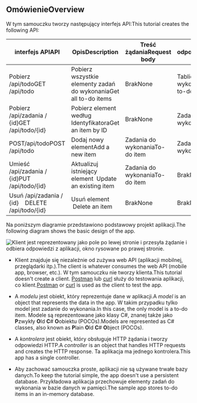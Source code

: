 ## <a name="overview"></a><span data-ttu-id="b19a8-101">Omówienie</span><span class="sxs-lookup"><span data-stu-id="b19a8-101">Overview</span></span>

<span data-ttu-id="b19a8-102">W tym samouczku tworzy następujący interfejs API:</span><span class="sxs-lookup"><span data-stu-id="b19a8-102">This tutorial creates the following API:</span></span>

|<span data-ttu-id="b19a8-103">interfejs API</span><span class="sxs-lookup"><span data-stu-id="b19a8-103">API</span></span> | <span data-ttu-id="b19a8-104">Opis</span><span class="sxs-lookup"><span data-stu-id="b19a8-104">Description</span></span> | <span data-ttu-id="b19a8-105">Treść żądania</span><span class="sxs-lookup"><span data-stu-id="b19a8-105">Request body</span></span> | <span data-ttu-id="b19a8-106">Treść odpowiedzi</span><span class="sxs-lookup"><span data-stu-id="b19a8-106">Response body</span></span> |
|--- | ---- | ---- | ---- |
|<span data-ttu-id="b19a8-107">Pobierz /api/todo</span><span class="sxs-lookup"><span data-stu-id="b19a8-107">GET /api/todo</span></span> | <span data-ttu-id="b19a8-108">Pobierz wszystkie elementy zadań do wykonania</span><span class="sxs-lookup"><span data-stu-id="b19a8-108">Get all to-do items</span></span> | <span data-ttu-id="b19a8-109">Brak</span><span class="sxs-lookup"><span data-stu-id="b19a8-109">None</span></span> | <span data-ttu-id="b19a8-110">Tablica elementów do wykonania</span><span class="sxs-lookup"><span data-stu-id="b19a8-110">Array of to-do items</span></span>|
|<span data-ttu-id="b19a8-111">Pobierz /api/zadania / {id}</span><span class="sxs-lookup"><span data-stu-id="b19a8-111">GET /api/todo/{id}</span></span> | <span data-ttu-id="b19a8-112">Pobierz element według Identyfikatora</span><span class="sxs-lookup"><span data-stu-id="b19a8-112">Get an item by ID</span></span> | <span data-ttu-id="b19a8-113">Brak</span><span class="sxs-lookup"><span data-stu-id="b19a8-113">None</span></span> | <span data-ttu-id="b19a8-114">Zadania do wykonania</span><span class="sxs-lookup"><span data-stu-id="b19a8-114">To-do item</span></span>|
|<span data-ttu-id="b19a8-115">POST/api/todo</span><span class="sxs-lookup"><span data-stu-id="b19a8-115">POST /api/todo</span></span> | <span data-ttu-id="b19a8-116">Dodaj nowy element</span><span class="sxs-lookup"><span data-stu-id="b19a8-116">Add a new item</span></span> | <span data-ttu-id="b19a8-117">Zadania do wykonania</span><span class="sxs-lookup"><span data-stu-id="b19a8-117">To-do item</span></span> | <span data-ttu-id="b19a8-118">Zadania do wykonania</span><span class="sxs-lookup"><span data-stu-id="b19a8-118">To-do item</span></span> |
|<span data-ttu-id="b19a8-119">Umieść /api/zadania / {id}</span><span class="sxs-lookup"><span data-stu-id="b19a8-119">PUT /api/todo/{id}</span></span> | <span data-ttu-id="b19a8-120">Aktualizuj istniejący element &nbsp;</span><span class="sxs-lookup"><span data-stu-id="b19a8-120">Update an existing item &nbsp;</span></span> | <span data-ttu-id="b19a8-121">Zadania do wykonania</span><span class="sxs-lookup"><span data-stu-id="b19a8-121">To-do item</span></span> | <span data-ttu-id="b19a8-122">Brak</span><span class="sxs-lookup"><span data-stu-id="b19a8-122">None</span></span> |
|<span data-ttu-id="b19a8-123">Usuń /api/zadania / {id} &nbsp; &nbsp;</span><span class="sxs-lookup"><span data-stu-id="b19a8-123">DELETE /api/todo/{id} &nbsp; &nbsp;</span></span> | <span data-ttu-id="b19a8-124">Usuń element &nbsp; &nbsp;</span><span class="sxs-lookup"><span data-stu-id="b19a8-124">Delete an item &nbsp; &nbsp;</span></span> | <span data-ttu-id="b19a8-125">Brak</span><span class="sxs-lookup"><span data-stu-id="b19a8-125">None</span></span> | <span data-ttu-id="b19a8-126">Brak</span><span class="sxs-lookup"><span data-stu-id="b19a8-126">None</span></span>|

<span data-ttu-id="b19a8-127">Na poniższym diagramie przedstawiono podstawowy projekt aplikacji.</span><span class="sxs-lookup"><span data-stu-id="b19a8-127">The following diagram shows the basic design of the app.</span></span>

![Klient jest reprezentowany jako pole po lewej stronie i przesyła żądanie i odbiera odpowiedzi z aplikacji, okno rysowane po prawej stronie.](../../tutorials/first-web-api/_static/architecture.png)

* <span data-ttu-id="b19a8-132">Klient znajduje się niezależnie od zużywa web API (aplikacji mobilnej, przeglądarki itp.).</span><span class="sxs-lookup"><span data-stu-id="b19a8-132">The client is whatever consumes the web API (mobile app, browser, etc.).</span></span> <span data-ttu-id="b19a8-133">W tym samouczku nie tworzy klienta.</span><span class="sxs-lookup"><span data-stu-id="b19a8-133">This tutorial doesn't create a client.</span></span> <span data-ttu-id="b19a8-134">[Postman](https://www.getpostman.com/) lub [curl](https://developer.apple.com/legacy/library/documentation/Darwin/Reference/ManPages/man1/curl.1.html) służy do testowania aplikacji, co klient.</span><span class="sxs-lookup"><span data-stu-id="b19a8-134">[Postman](https://www.getpostman.com/) or [curl](https://developer.apple.com/legacy/library/documentation/Darwin/Reference/ManPages/man1/curl.1.html) is used as the client to test the app.</span></span>

* <span data-ttu-id="b19a8-135">A *modelu* jest obiekt, który reprezentuje dane w aplikacji.</span><span class="sxs-lookup"><span data-stu-id="b19a8-135">A *model* is an object that represents the data in the app.</span></span> <span data-ttu-id="b19a8-136">W takim przypadku tylko model jest zadanie do wykonania.</span><span class="sxs-lookup"><span data-stu-id="b19a8-136">In this case, the only model is a to-do item.</span></span> <span data-ttu-id="b19a8-137">Modele są reprezentowane jako klasy C#, znanej także jako **P**zwykły **O**ld **C**# **O**obiektu (POCOs).</span><span class="sxs-lookup"><span data-stu-id="b19a8-137">Models are represented as C# classes, also known as **P**lain **O**ld **C**# **O**bject (POCOs).</span></span>

* <span data-ttu-id="b19a8-138">A *kontrolera* jest obiekt, który obsługuje HTTP żądania i tworzy odpowiedzi HTTP.</span><span class="sxs-lookup"><span data-stu-id="b19a8-138">A *controller* is an object that handles HTTP requests and creates the HTTP response.</span></span> <span data-ttu-id="b19a8-139">Ta aplikacja ma jednego kontrolera.</span><span class="sxs-lookup"><span data-stu-id="b19a8-139">This app has a single controller.</span></span>

* <span data-ttu-id="b19a8-140">Aby zachować samouczka proste, aplikacji nie są używane trwałe bazy danych.</span><span class="sxs-lookup"><span data-stu-id="b19a8-140">To keep the tutorial simple, the app doesn't use a persistent database.</span></span> <span data-ttu-id="b19a8-141">Przykładowa aplikacja przechowuje elementy zadań do wykonania w bazie danych w pamięci.</span><span class="sxs-lookup"><span data-stu-id="b19a8-141">The sample app stores to-do items in an in-memory database.</span></span>

